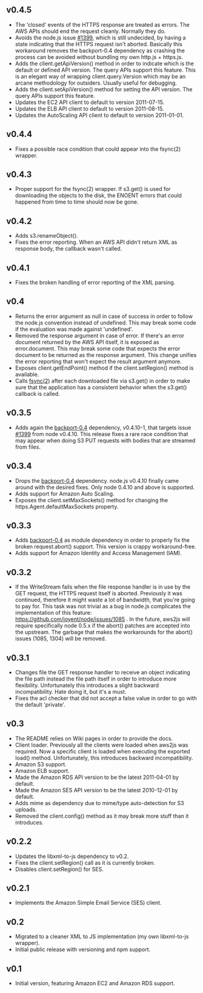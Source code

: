 ## v0.4.5
 * The 'closed' events of the HTTPS response are treated as errors. The AWS APIs should end the request cleanly. Normally they do.
 * Avoids the node.js issue [#1399](https://github.com/joyent/node/issues/1399), which is still undecided, by having a state indicating that the HTTPS request isn't aborted. Basically this workaround removes the  backport-0.4 dependency as crashing the process can be avoided without bundling my own http.js + https.js.
 * Adds the client.getApiVersion() method in order to indicate which is the default or defined API version. The query APIs support this feature. This is an elegant way of wrapping client.query.Version which may be an arcane methodology for outsiders. Usually useful for debugging.
 * Adds the client.setApiVersion() method for setting the API version. The query APIs support this feature. 
 * Updates the EC2 API client to default to version 2011-07-15.
 * Updates the ELB API client to default to version 2011-08-15.
 * Updates the AutoScaling API client to default to version 2011-01-01.

## v0.4.4
 * Fixes a possible race condition that could appear into the fsync(2) wrapper.

## v0.4.3
 * Proper support for the fsync(2) wrapper. If s3.get() is used for downloading the objects to the disk, the ENOENT errors that could happened from time to time should now be gone.

## v0.4.2
 * Adds s3.renameObject().
 * Fixes the error reporting. When an AWS API didn't return XML as response body, the callback wasn't called.

## v0.4.1
 * Fixes the broken handling of error reporting of the XML parsing.

## v0.4
 * Returns the error argument as null in case of success in order to follow the node.js convention instead of undefined. This may break some code if the evaluation was made against 'undefined'.
 * Removed the response argument in case of error. If there's an error document returned by the AWS API itself, it is exposed as error.document. This may break some code that expects the error document to be returned as the response argument. This change unifies the error reporting that won't expect the result argument anymore.
 * Exposes client.getEndPoint() method if the client.setRegion() method is available.
 * Calls [fsync(2)](http://linux.die.net/man/2/fsync) after each downloaded file via s3.get() in order to make sure that the application has a consistent behavior when the s3.get() callback is called.

## v0.3.5
 * Adds again the [backport-0.4](https://github.com/SaltwaterC/backport-0.4) dependency, v0.4.10-1, that targets issue [#1399](https://github.com/joyent/node/issues/1399) from node v0.4.10. This release fixes a rare race condition that may appear when doing S3 PUT requests with bodies that are streamed from files.

## v0.3.4
 * Drops the [backport-0.4](https://github.com/SaltwaterC/backport-0.4) dependency. node.js v0.4.10 finally came around with the desired fixes. Only node 0.4.10 and above is supported.
 * Adds support for Amazon Auto Scaling.
 * Exposes the client.setMaxSockets() method for changing the https.Agent.defaultMaxSockets property.

## v0.3.3
 * Adds [backport-0.4](https://github.com/SaltwaterC/backport-0.4) as module dependency in order to properly fix the broken request.abort() support. This version is crappy workaround-free.
 * Adds support for Amazon Identity and Access Management (IAM).

## v0.3.2
 * If the WriteStream fails when the file response handler is in use by the GET request, the HTTPS request itself is aborted. Previously it was continued, therefore it might waste a lot of bandwidth, that you're going to pay for. This task was not trivial as a bug in node.js complicates the implementation of this feature: https://github.com/joyent/node/issues/1085 . In the future, aws2js will require specifically node 0.5.x if the abort() patches are accepted into the upstream. The garbage that makes the workarounds for the abort() issues (1085, 1304) will be removed.

## v0.3.1
 * Changes file the GET response handler to receive an object indicating the file path instead the file path itself in order to introduce more flexibility. Unfortunately this introduces a slight backward incompatibility. Hate doing it, but it's a must.
 * Fixes the acl checker that did not accept a false value in order to go with the default 'private'.

## v0.3
 * The README relies on Wiki pages in order to provide the docs.
 * Client loader. Previously all the clients were loaded when aws2js was required. Now a specific client is loaded when executing the exported load() method. Unfortunately, this introduces backward incompatibility.
 * Amazon S3 support.
 * Amazon ELB support.
 * Made the Amazon RDS API version to be the latest 2011-04-01 by default.
 * Made the Amazon SES API version to be the latest 2010-12-01 by default.
 * Adds mime as dependency due to mime/type auto-detection for S3 uploads.
 * Removed the client.config() method as it may break more stuff than it introduces.

## v0.2.2
 * Updates the libxml-to-js dependency to v0.2.
 * Fixes the client.setRegion() call as it is currently broken.
 * Disables client.setRegion() for SES.

## v0.2.1
 * Implements the Amazon Simple Email Service (SES) client.

## v0.2
 * Migrated to a cleaner XML to JS implementation (my own libxml-to-js wrapper).
 * Initial public release with versioning and npm support.

## v0.1
 * Initial version, featuring Amazon EC2 and Amazon RDS support.
